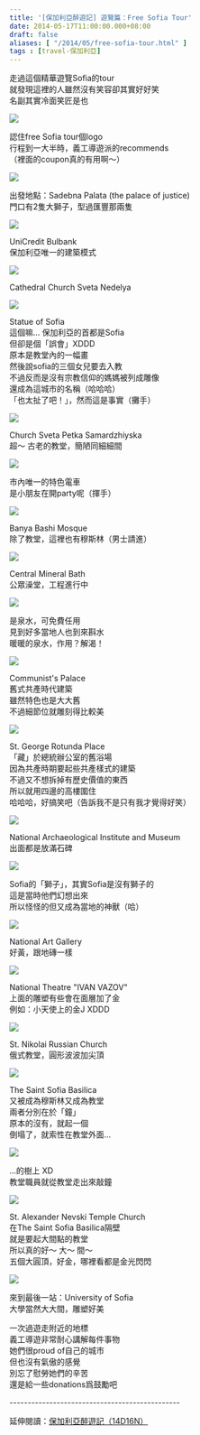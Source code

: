 ```yaml
---
title: '[保加利亞醉遊記] 遊覽篇：Free Sofia Tour'
date: 2014-05-17T11:00:00.000+08:00
draft: false
aliases: [ "/2014/05/free-sofia-tour.html" ]
tags : [travel-保加利亞]
---
```


走過這個精華遊覽Sofia的tour  
就發現這裡的人雖然沒有笑容卻其實好好笑  
名副其實冷面笑匠是也  

![](/images/bulgaria3h1.jpg)

認住free Sofia tour個logo  
行程到一大半時，義工導遊派的recommends  
（裡面的coupon真的有用啊～）  

![](/images/bulgaria3h2.jpg)

出發地點：Sadebna Palata (the palace of justice)  
門口有2隻大獅子，型過匯豐那兩隻  

![](/images/bulgaria3h3.jpg)

UniCredit Bulbank  
保加利亞唯一的建築模式  

![](/images/bulgaria3h4.jpg)

Cathedral Church Sveta Nedelya  

![](/images/bulgaria3h5.jpg)

Statue of Sofia  
這個嘛… 保加利亞的首都是Sofia  
但卻是個「誤會」XDDD  
原本是教堂內的一幅畫  
然後說sofia的三個女兒要去入教  
不過反而是沒有宗教信仰的媽媽被列成雕像  
還成為這城市的名稱（哈哈哈）  
「也太扯了吧！」，然而這是事實（攤手）  

![](/images/bulgaria3h6.jpg)

Church Sveta Petka Samardzhiyska  
超～ 古老的教堂，簡陋同細細間  

![](/images/bulgaria3h7.jpg)

市內唯一的特色電車  
是小朋友在開party呢（揮手）  

![](/images/bulgaria3h8.jpg)

Banya Bashi Mosque  
除了教堂，這裡也有穆斯林（男士請進）  

![](/images/bulgaria3h9.jpg)

Central Mineral Bath  
公眾澡堂，工程進行中  

![](/images/bulgaria3h10.jpg)

是泉水，可免費任用  
見到好多當地人也到來斟水  
暖暖的泉水，作用？解渴！  

![](/images/bulgaria3h11.jpg)

Communist's Palace  
舊式共產時代建築  
雖然特色也是大大舊  
不過細節位就雕刻得比較美  

![](/images/bulgaria3h12.jpg)

St. George Rotunda Place  
「藏」於總統辦公室的舊浴場  
因為共產時期要起些共產樣式的建築  
不過又不想拆掉有歷史價值的東西  
所以就用四邊的高樓圍住  
哈哈哈，好搞笑吧（告訴我不是只有我才覺得好笑）  

![](/images/bulgaria3h13.jpg)

National Archaeological Institute and Museum  
出面都是放滿石碑  

![](/images/bulgaria3h14.jpg)

Sofia的「獅子」，其實Sofia是沒有獅子的  
這是當時他們幻想出來  
所以怪怪的但又成為當地的神獸（哈）  

![](/images/bulgaria3h15.jpg)

National Art Gallery  
好黃，跟地磚一樣  

![](/images/bulgaria3h16.jpg)

National Theatre "IVAN VAZOV"  
上面的雕塑有些會在面層加了金  
例如：小天使上的金J XDDD  

![](/images/bulgaria3h17.jpg)

St. Nikolai Russian Church  
俄式教堂，圓形波波加尖頂  

![](/images/bulgaria3h18.jpg)

The Saint Sofia Basilica  
又被成為穆斯林又成為教堂  
兩者分別在於「鐘」  
原本的沒有，就起一個  
倒塌了，就索性在教堂外面…  

![](/images/bulgaria3h19.jpg)

…的樹上 XD  
教堂職員就從教堂走出來敲鐘  

![](/images/bulgaria3h20.jpg)

St. Alexander Nevski Temple Church  
在The Saint Sofia Basilica隔壁  
就是要起大間點的教堂  
所以真的好～ 大～ 間～  
五個大圓頂，好金，哪裡看都是金光閃閃  

![](/images/bulgaria3h21.jpg)

來到最後一站：University of Sofia  
大學當然大大間，雕塑好美  
  
一次過遊走附近的地標  
義工導遊非常耐心講解每件事物  
她們很proud of自己的城市  
但也沒有氣傲的感覺  
別忘了慰勞她們的辛苦  
還是給一些donations爲鼓勵吧  
  
\-----------------------------------------------  
  
延伸閱讀：[保加利亞醉遊記（14D16N）](https://hidie.net/bulgaria14d16n/)
